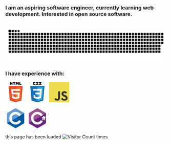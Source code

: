 <!--### Hi there 👋;-->
### I am an aspiring software engineer, currently learning web development. Interested in open source software.

<!--
**nikoProg/nikoProg** is a ✨ _special_ ✨ repository because its `README.md` (this file) appears on your GitHub profile.

Here are some ideas to get you started:

- 🔭 I’m currently working on ...
- 🌱 I’m currently learning ...
- 👯 I’m looking to collaborate on ...
- 🤔 I’m looking for help with ...
- 💬 Ask me about ...
- 📫 How to reach me: ...
- 😄 Pronouns: ...
- ⚡ Fun fact: ...
-->
  ##
 
<picture>
  <source media="(prefers-color-scheme: dark)" srcset="https://raw.githubusercontent.com/nikoProg/nikoProg/output/github-snake-dark.svg">
  <source media="(prefers-color-scheme: light)" srcset="https://raw.githubusercontent.com/nikoProg/nikoProg/output/github-snake.svg">
  <img alt="github contribution grid snake animation" src="https://raw.githubusercontent.com/nikoProg/nikoProg/output/github-snake.svg">
</picture>

<h3 align="left">I have experience with:</h3>
<p>
        <a href="https://www.w3.org/html/" target="_blank" rel="noreferrer"><img
                src="https://raw.githubusercontent.com/devicons/devicon/master/icons/html5/html5-original-wordmark.svg"
                alt="html5" width="64" height="64"></a>
        <a href="https://www.w3schools.com/css/" target="_blank" rel="noreferrer"><img
                src="https://raw.githubusercontent.com/devicons/devicon/master/icons/css3/css3-original-wordmark.svg"
                alt="css3" width="64" height="64"></a> 
        <a href=" https://developer.mozilla.org/en-US/docs/Web/JavaScript" target="_blank" rel="noreferrer"><img
                src="https://raw.githubusercontent.com/devicons/devicon/master/icons/javascript/javascript-original.svg"
                alt="javascript" width="64" height="64"></a>
</p>
<p>
        <a href=" https://en.wikipedia.org/wiki/C_(programming_language)" target="_blank" rel="noreferrer"><img
                src="https://raw.githubusercontent.com/devicons/devicon/1119b9f84c0290e0f0b38982099a2bd027a48bf1/icons/c/c-original.svg"
                alt="ANSI C" width="64" height="64"></a>
        <a href="https://dotnet.microsoft.com/en-us/languages/csharp" target="_blank" rel="noreferrer"><img
                src="https://raw.githubusercontent.com/devicons/devicon/1119b9f84c0290e0f0b38982099a2bd027a48bf1/icons/csharp/csharp-original.svg"
                alt="C#" width="64" height="64"></a>
</p>


this page has been loaded ![Visitor Count](https://profile-counter.glitch.me/nikoProg/count.svg) times

